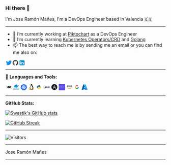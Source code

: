 ### Hi there 👋

I'm Jose Ramón Mañes, I'm a DevOps Engineer based in Valencia 🇪🇸

---

- 🔭 I’m currently working at [Piktochart](https://piktochart.com/) as a DevOps Engineer
- 🌱 I’m currently learning [Kubernetes Operators/CRD](https://kubernetes.io/docs/concepts/extend-kubernetes/operator/) and [Golang](http://golang.org/)
- 📫 The best way to reach me is by sending me an email or you can find me also on:

<a href="https://twitter.com/jrmanes_">
  <img align="left" alt="Jose Ramón Mañes | Twitter" width="21px" src="https://raw.githubusercontent.com/jrmanes/jrmanes/main/assets/twitter.png" />
</a>
<a href="https://github.com/jrmanes">
  <img align="left" alt="Jose Ramón Mañes | GitHub" width="21px" src="https://raw.githubusercontent.com/jrmanes/jrmanes/main/assets/github.png" />
</a>
<a href="https://www.linkedin.com/in/joseramonmanesblasco/">
  <img align="left" alt="Jose Ramón Mañes | LinkedIn" width="21px" src="https://raw.githubusercontent.com/jrmanes/jrmanes/main/assets/linkedin.png" />
</a>

<br />

---

🔨 **Languages and Tools:**  

<code><img height="20" src="https://raw.githubusercontent.com/github/explore/80688e429a7d4ef2fca1e82350fe8e3517d3494d/topics/go/go.png"></code>
<code><img height="20" src="https://raw.githubusercontent.com/github/explore/80688e429a7d4ef2fca1e82350fe8e3517d3494d/topics/docker/docker.png"></code>
<code><img height="20" src="https://raw.githubusercontent.com/github/explore/80688e429a7d4ef2fca1e82350fe8e3517d3494d/topics/kubernetes/kubernetes.png"></code>
<code><img height="20" src="https://raw.githubusercontent.com/github/explore/80688e429a7d4ef2fca1e82350fe8e3517d3494d/topics/linux/linux.png"></code>
<code><img height="20" src="https://raw.githubusercontent.com/github/explore/80688e429a7d4ef2fca1e82350fe8e3517d3494d/topics/python/python.png"></code>
<code><img height="20" src="https://raw.githubusercontent.com/github/explore/80688e429a7d4ef2fca1e82350fe8e3517d3494d/topics/bash/bash.png"></code>
<code><img height="20" src="https://raw.githubusercontent.com/github/explore/80688e429a7d4ef2fca1e82350fe8e3517d3494d/topics/ansible/ansible.png"></code>
<code><img height="20" src="https://raw.githubusercontent.com/github/explore/80688e429a7d4ef2fca1e82350fe8e3517d3494d/topics/terraform/terraform.png"></code>
<code><img height="20" src="https://raw.githubusercontent.com/github/explore/80688e429a7d4ef2fca1e82350fe8e3517d3494d/topics/aws/aws.png"></code>
<code><img height="20" src="https://raw.githubusercontent.com/github/explore/80688e429a7d4ef2fca1e82350fe8e3517d3494d/topics/google/google.png"></code>
<code><img height="20" src="https://raw.githubusercontent.com/github/explore/80688e429a7d4ef2fca1e82350fe8e3517d3494d/topics/azure/azure.png"></code>

--- 

**GitHub Stats:**

[![Swastik's GitHub stats](https://github-readme-stats.vercel.app/api?username=jrmanes&show_icons=true&theme=tokyonight)](https://github.com/jrmanes/github-readme-stats)

[![GitHub Streak](https://github-readme-streak-stats.herokuapp.com?user=jrmanes&theme=tokyonight&date_format=M%20j%5B%2C%20Y%5D)](https://git.io/streak-stats) 

--- 

![Visitors](https://visitor-badge.glitch.me/badge?page_id=github/jrmanes)

---

Jose Ramón Mañes

---

